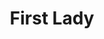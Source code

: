 ---
title: First Lady
year: 1952
opening_date: 1952-10-01
closing_date: 1952-10-11
layout: productions
image:
image_caption:
image_credit:
playbill: 
category: 
details:
  Theatre: Theatre Jacksonville
  Venue: Little Theatre
cast:
  1st Woman: Peggy Gift
  2nd Woman: Jane Porter
  Ann Forrester: Ernestine Logie
  Belle Hardwick: Julia Tyler
  Bleeker: Dick Webb
  Carter Hibbard: James Osbaldeston
  Charles:
    - Harry Courson
    - Roy Osteen
  Elsworth T. Ganning: Melvin Tucker, Jr.
  Emmy Paige: Helen Giles
  General Leonard: Budd Porter
  George Mason: John Sweeney
  Irene Hibbard: Jewett Ashley
  Jason Fleming: Elmo Lehman
  Lucy Chase Wayne: Ophelia Bingham
  Mrs. Davenport: Esther Wallis
  Mrs. Ives: Hazel Miller
  Mrs. Louella May Creevey: Beth Wade
  Senator Gordon Keane: Larry Zell
  Senator Tom Hardwick: Werner Markey
  Sophy Prescott: Elaine Barnett
  Stephen Wayne: Gene Sayre
crew:
  Assistant Director: Rose Forney
  Director: Paul E. Geisenhof
  Electrician: Walter Quattlebaum
  Grips:
    - Laurel Barton
    - Howard Clarke
    - William Gibbs
    - L.J. Gift
    - Pat Milam
    - Dick Webb
  Light Controls: Su Hawkins
  Make-up Assistant:
    - Bill Gibbs
    - Edythe Price
    - Brilla Snead
    - Barbara Ehrman
    - Margaret Ann Diz
  Make-up Chairman: Peggy Gift
  Properties Assistant:
    - Margaret Grimm
    - Eleanor Heriot
    - Jack Vaughn
    - Edith Winegart
    - Marilyn Reedy
    - James Webster
    - Mary Miller
  Properties Chairman: Claire Parks
  Scene Construction:
    - Natalie Clarke
    - Frank Hanlin
    - Starke Heriot
    - Budd Porter
    - Gail Wilson
    - Larry Zell
    - Laurel Barton
    - Howard Clarke
    - William Gibbs
    - L.J. Gift
    - Pat Milam
    - Leonard Mosby
    - Walter Quattlebaum
    - Dick Webb
  Scenery and Lighting: Pete House
  Set Design: Eugene Cellar
  Sound and Music: R.S. Heriot
  Stage Manager: Budd Porter
  Wardrobe Chairman: Ophelia Bingham
orchestra:
external_links:
---